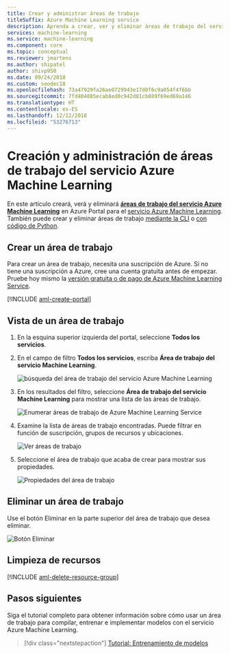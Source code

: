 ```yaml
---
title: Crear y administrar áreas de trabajo
titleSuffix: Azure Machine Learning service
description: Aprenda a crear, ver y eliminar áreas de trabajo del servicio Azure Machine Learning en Azure Portal.
services: machine-learning
ms.service: machine-learning
ms.component: core
ms.topic: conceptual
ms.reviewer: jmartens
ms.author: shipatel
author: shivp950
ms.date: 09/24/2018
ms.custom: seodec18
ms.openlocfilehash: 73a47929fa26ae0729943e17d0f6c9a054f4f6bb
ms.sourcegitcommit: 7fd404885ecab8ed0c942d81cb889f69ed69a146
ms.translationtype: HT
ms.contentlocale: es-ES
ms.lasthandoff: 12/12/2018
ms.locfileid: "53276713"
---
```

# <a name="create-and-manage-azure-machine-learning-service-workspaces"></a>Creación y administración de áreas de trabajo del servicio Azure Machine Learning

En este artículo creará, verá y eliminará [**áreas de trabajo del servicio Azure Machine Learning**](concept-azure-machine-learning-architecture.md#workspace) en Azure Portal para el [servicio Azure Machine Learning](overview-what-is-azure-ml.md).  También puede crear y eliminar áreas de trabajo [mediante la CLI](reference-azure-machine-learning-cli.md) o [con código de Python](https://aka.ms/aml-sdk).

## <a name="create-a-workspace"></a>Crear un área de trabajo 

Para crear un área de trabajo, necesita una suscripción de Azure. Si no tiene una suscripción a Azure, cree una cuenta gratuita antes de empezar. Pruebe hoy mismo la [versión gratuita o de pago de Azure Machine Learning Service](http://aka.ms/AMLFree).

[!INCLUDE [aml-create-portal](../../../includes/aml-create-in-portal.md)]

## <a name="view-a-workspace"></a>Vista de un área de trabajo

1. En la esquina superior izquierda del portal, seleccione **Todos los servicios**. 

1. En el campo de filtro **Todos los servicios**, escriba **Área de trabajo del servicio Machine Learning**.  

   ![búsqueda del área de trabajo del servicio Azure Machine Learning](media/how-to-manage-workspace/allservices-search1.png)

1. En los resultados del filtro, seleccione **Área de trabajo del servicio Machine Learning** para mostrar una lista de las áreas de trabajo. 

   ![Enumerar áreas de trabajo de Azure Machine Learning Service](media/how-to-manage-workspace/allservices-search.PNG)

1. Examine la lista de áreas de trabajo encontradas. Puede filtrar en función de suscripción, grupos de recursos y ubicaciones.  

   ![Ver áreas de trabajo](media/how-to-manage-workspace/allservices_view_workspace.PNG)

1. Seleccione el área de trabajo que acaba de crear para mostrar sus propiedades.

   ![Propiedades del área de trabajo](media/how-to-manage-workspace/allservices_view_workspace_full.PNG)

## <a name="delete-a-workspace"></a>Eliminar un área de trabajo

Use el botón Eliminar en la parte superior del área de trabajo que desea eliminar.

  ![Botón Eliminar](media/how-to-manage-workspace/delete-workspace.png)


## <a name="clean-up-resources"></a>Limpieza de recursos 

[!INCLUDE [aml-delete-resource-group](../../../includes/aml-delete-resource-group.md)]

## <a name="next-steps"></a>Pasos siguientes

Siga el tutorial completo para obtener información sobre cómo usar un área de trabajo para compilar, entrenar e implementar modelos con el servicio Azure Machine Learning.

> [!div class="nextstepaction"]
> [Tutorial: Entrenamiento de modelos](tutorial-train-models-with-aml.md)
